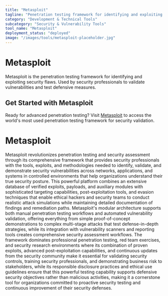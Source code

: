 ```yaml
---
title: "Metasploit"
tagline: "Penetration testing framework for identifying and exploiting security flaws"
category: "Development & Technical Tools"
subcategory: "Security & Vulnerability Tools"
tool_name: "Metasploit"
deployment_status: "deployed"
image: "/images/tools/metasploit-placeholder.jpg"
---
```


# Metasploit

Metasploit is the penetration testing framework for identifying and exploiting security flaws. Used by security professionals to validate vulnerabilities and test defensive measures.

## Get Started with Metasploit

Ready for advanced penetration testing? Visit [Metasploit](https://www.metasploit.com) to access the world's most used penetration testing framework for security validation.

# Metasploit

Metasploit revolutionizes penetration testing and security assessment through its comprehensive framework that provides security professionals with the tools, exploits, and methodologies needed to identify, validate, and demonstrate security vulnerabilities across networks, applications, and systems in controlled environments that help organizations understand their true security posture. This powerful platform combines an extensive database of verified exploits, payloads, and auxiliary modules with sophisticated targeting capabilities, post-exploitation tools, and evasion techniques that enable ethical hackers and security teams to conduct realistic attack simulations while maintaining detailed documentation of findings and remediation paths. Metasploit's modular architecture supports both manual penetration testing workflows and automated vulnerability validation, offering everything from simple proof-of-concept demonstrations to complex multi-stage attacks that test defense-in-depth strategies, while its integration with vulnerability scanners and reporting tools creates comprehensive security assessment workflows. The framework dominates professional penetration testing, red team exercises, and security research environments where its combination of proven exploits, advanced post-exploitation capabilities, and continuous updates from the security community make it essential for validating security controls, training security professionals, and demonstrating business risk to stakeholders, while its responsible disclosure practices and ethical use guidelines ensure that this powerful testing capability supports defensive security objectives rather than malicious activities, making it a cornerstone tool for organizations committed to proactive security testing and continuous improvement of their security defenses.